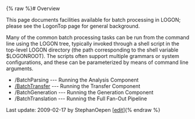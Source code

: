 {% raw %}# Overview

This page documents facilities available for batch processing in LOGON;
please see the LogonTop page for general background.

Many of the common batch processing tasks can be run from the command
line using the LOGON tree, typically invoked through a shell script in
the top-level LOGON directory (the path corresponding to the shell
variable $LOGONROOT). The scripts often support multiple grammars or
system configurations, and these can be parameterized by means of
command line arguments.

- /BatchParsing --- Running the
Analysis Component
- [/BatchTransfer](/LogonProcessing/BatchTransfer) --- Running the
Transfer Component
- /BatchGeneration --- Running the
Generation Component
- /BatchTranslation --- Running
the Full Fan-Out Pipeline

Last update: 2009-02-17 by StephanOepen [[edit](https://github.com/delph-in/docs/wiki/LogonProcessing/_edit)]{% endraw %}
